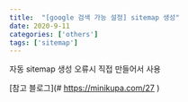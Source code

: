 ```yaml
---
title:  "[google 검색 가능 설정] sitemap 생성"
date: 2020-9-11
categories: ['others']
tags: ['sitemap']
---
```


자동 sitemap 생성 오류시 직접 만들어서 사용 <br>

[참고 블로그](# https://minikupa.com/27 )